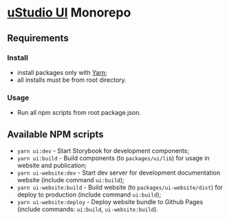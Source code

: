# [uStudio UI](https://ustudiocompany.github.io/ustudio-ui/) Monorepo

## Requirements

### Install

- install packages only with [Yarn](https://yarnpkg.com/);
- all installs must be from root directory.

### Usage

- Run all npm scripts from root package.json.

## Available NPM scripts

- `yarn ui:dev` - Start Storybook for development components;
- `yarn ui:build` - Build components (to `packages/ui/lib`) for usage in website and publication;
- `yarn ui-website:dev` - Start dev server for development documentation website (include command `ui:build`);
- `yarn ui-website:build` - Build website (to `packages/ui-website/dist`) for deploy to production (include command `ui:build`);
- `yarn ui-website:deploy` - Deploy website bundle to Github Pages (include commands: `ui:build`, `ui-website:build`).
